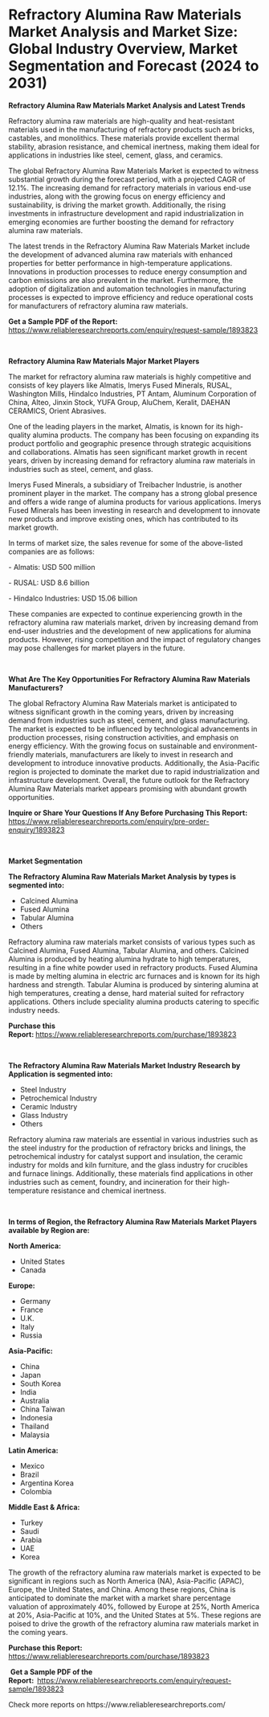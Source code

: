 <p><h1>Refractory Alumina Raw Materials Market Analysis and Market Size: Global Industry Overview, Market Segmentation and Forecast (2024 to 2031)</h1></p><p><strong>Refractory Alumina Raw Materials Market Analysis and Latest Trends</strong></p>
<p><p>Refractory alumina raw materials are high-quality and heat-resistant materials used in the manufacturing of refractory products such as bricks, castables, and monolithics. These materials provide excellent thermal stability, abrasion resistance, and chemical inertness, making them ideal for applications in industries like steel, cement, glass, and ceramics.</p><p>The global Refractory Alumina Raw Materials Market is expected to witness substantial growth during the forecast period, with a projected CAGR of 12.1%. The increasing demand for refractory materials in various end-use industries, along with the growing focus on energy efficiency and sustainability, is driving the market growth. Additionally, the rising investments in infrastructure development and rapid industrialization in emerging economies are further boosting the demand for refractory alumina raw materials.</p><p>The latest trends in the Refractory Alumina Raw Materials Market include the development of advanced alumina raw materials with enhanced properties for better performance in high-temperature applications. Innovations in production processes to reduce energy consumption and carbon emissions are also prevalent in the market. Furthermore, the adoption of digitalization and automation technologies in manufacturing processes is expected to improve efficiency and reduce operational costs for manufacturers of refractory alumina raw materials.</p></p>
<p><strong>Get a Sample PDF of the Report:&nbsp;</strong> <a href="https://www.reliableresearchreports.com/enquiry/request-sample/1893823">https://www.reliableresearchreports.com/enquiry/request-sample/1893823</a></p>
<p>&nbsp;</p>
<p><strong>Refractory Alumina Raw Materials Major Market Players</strong></p>
<p><p>The market for refractory alumina raw materials is highly competitive and consists of key players like Almatis, Imerys Fused Minerals, RUSAL, Washington Mills, Hindalco Industries, PT Antam, Aluminum Corporation of China, Alteo, Jinxin Stock, YUFA Group, AluChem, Keralit, DAEHAN CERAMICS, Orient Abrasives. </p><p>One of the leading players in the market, Almatis, is known for its high-quality alumina products. The company has been focusing on expanding its product portfolio and geographic presence through strategic acquisitions and collaborations. Almatis has seen significant market growth in recent years, driven by increasing demand for refractory alumina raw materials in industries such as steel, cement, and glass.</p><p>Imerys Fused Minerals, a subsidiary of Treibacher Industrie, is another prominent player in the market. The company has a strong global presence and offers a wide range of alumina products for various applications. Imerys Fused Minerals has been investing in research and development to innovate new products and improve existing ones, which has contributed to its market growth.</p><p>In terms of market size, the sales revenue for some of the above-listed companies are as follows:</p><p>- Almatis: USD 500 million</p><p>- RUSAL: USD 8.6 billion</p><p>- Hindalco Industries: USD 15.06 billion</p><p>These companies are expected to continue experiencing growth in the refractory alumina raw materials market, driven by increasing demand from end-user industries and the development of new applications for alumina products. However, rising competition and the impact of regulatory changes may pose challenges for market players in the future.</p></p>
<p>&nbsp;</p>
<p><strong>What Are The Key Opportunities For Refractory Alumina Raw Materials Manufacturers?</strong></p>
<p><p>The global Refractory Alumina Raw Materials market is anticipated to witness significant growth in the coming years, driven by increasing demand from industries such as steel, cement, and glass manufacturing. The market is expected to be influenced by technological advancements in production processes, rising construction activities, and emphasis on energy efficiency. With the growing focus on sustainable and environment-friendly materials, manufacturers are likely to invest in research and development to introduce innovative products. Additionally, the Asia-Pacific region is projected to dominate the market due to rapid industrialization and infrastructure development. Overall, the future outlook for the Refractory Alumina Raw Materials market appears promising with abundant growth opportunities.</p></p>
<p><strong>Inquire or Share Your Questions If Any Before Purchasing This Report:</strong> <a href="https://www.reliableresearchreports.com/enquiry/pre-order-enquiry/1893823">https://www.reliableresearchreports.com/enquiry/pre-order-enquiry/1893823</a></p>
<p>&nbsp;</p>
<p><strong>Market Segmentation</strong></p>
<p><strong>The Refractory Alumina Raw Materials Market Analysis by types is segmented into:</strong></p>
<p><ul><li>Calcined Alumina</li><li>Fused Alumina</li><li>Tabular Alumina</li><li>Others</li></ul></p>
<p><p>Refractory alumina raw materials market consists of various types such as Calcined Alumina, Fused Alumina, Tabular Alumina, and others. Calcined Alumina is produced by heating alumina hydrate to high temperatures, resulting in a fine white powder used in refractory products. Fused Alumina is made by melting alumina in electric arc furnaces and is known for its high hardness and strength. Tabular Alumina is produced by sintering alumina at high temperatures, creating a dense, hard material suited for refractory applications. Others include speciality alumina products catering to specific industry needs.</p></p>
<p><strong>Purchase this Report:&nbsp;</strong><a href="https://www.reliableresearchreports.com/purchase/1893823">https://www.reliableresearchreports.com/purchase/1893823</a></p>
<p>&nbsp;</p>
<p><strong>The Refractory Alumina Raw Materials Market Industry Research by Application is segmented into:</strong></p>
<p><ul><li>Steel Industry</li><li>Petrochemical Industry</li><li>Ceramic Industry</li><li>Glass Industry</li><li>Others</li></ul></p>
<p><p>Refractory alumina raw materials are essential in various industries such as the steel industry for the production of refractory bricks and linings, the petrochemical industry for catalyst support and insulation, the ceramic industry for molds and kiln furniture, and the glass industry for crucibles and furnace linings. Additionally, these materials find applications in other industries such as cement, foundry, and incineration for their high-temperature resistance and chemical inertness.</p></p>
<p>&nbsp;</p>
<p><strong>In terms of Region, the Refractory Alumina Raw Materials Market Players available by Region are:</strong></p>
<p>
    <p> <strong> North America: </strong>
        <ul>
            <li>United States</li>
            <li>Canada</li>
        </ul>
        </p> 
    <p> <strong> Europe: </strong>
        <ul>
            <li>Germany</li>
            <li>France</li>
            <li>U.K.</li>
            <li>Italy</li>
            <li>Russia</li>
        </ul>
        </p> 
    <p> <strong> Asia-Pacific: </strong>
        <ul>
            <li>China</li>
            <li>Japan</li>
            <li>South Korea</li>
            <li>India</li>
            <li>Australia</li>
            <li>China Taiwan</li>
            <li>Indonesia</li>
            <li>Thailand</li>
            <li>Malaysia</li>
        </ul>
        </p> 
    <p> <strong> Latin America: </strong>
        <ul>
            <li>Mexico</li>
            <li>Brazil</li>
            <li>Argentina Korea</li>
            <li>Colombia</li>
        </ul>
        </p> 
    <p> <strong> Middle East & Africa: </strong>
        <ul>
            <li>Turkey</li>
            <li>Saudi</li>
            <li>Arabia</li>
            <li>UAE</li>
            <li>Korea</li>
        </ul>
    </p>
    </p>
<p><p>The growth of the refractory alumina raw materials market is expected to be significant in regions such as North America (NA), Asia-Pacific (APAC), Europe, the United States, and China. Among these regions, China is anticipated to dominate the market with a market share percentage valuation of approximately 40%, followed by Europe at 25%, North America at 20%, Asia-Pacific at 10%, and the United States at 5%. These regions are poised to drive the growth of the refractory alumina raw materials market in the coming years.</p></p>
<p><strong>Purchase this Report: </strong><a href="https://www.reliableresearchreports.com/purchase/1893823">https://www.reliableresearchreports.com/purchase/1893823</a></p>
<p>&nbsp;<strong>Get a Sample PDF of the Report:&nbsp;&nbsp;</strong><a href="https://www.reliableresearchreports.com/enquiry/request-sample/1893823">https://www.reliableresearchreports.com/enquiry/request-sample/1893823</a></p>
<p><strong></strong></p>
<p>Check more reports on https://www.reliableresearchreports.com/</p>